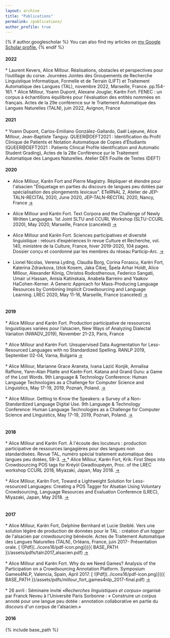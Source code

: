 ```yaml
---
layout: archive
title: "Publications"
permalink: /publications/
author_profile: true
---
```


{% if author.googlescholar %}
  You can also find my articles on <u><a href="{{author.googlescholar}}">my Google Scholar profile</a>.</u>
{% endif %}

<!-- 2022 -->
<h4 id="2021">2022</h4>
* Laurent Kevers, Alice Millour. Réalisations, obstacles et perspectives pour l’outillage du corse. Journées Jointes des Groupements de Recherche Linguistique Informatique, Formelle et de Terrain (LIFT) et Traitement Automatique des Langues (TAL), novembre 2022, Marseille, France. pp.154-161.  
* Alice Millour, Yoann Dupont, Alexane Jouglar, Karën Fort. FENEC : un corpus à échantillons équilibrés pour l'évaluation des entités nommées en français. Actes de la 29e conférence sur le Traitement Automatique des Langues Naturelles (TALN), juin 2022, Avignon, France 
<!-- 2021 -->
<h4 id="2021">2021</h4>
* Yoann Dupont, Carlos-Emiliano González-Gallardo, Gaël Lejeune, Alice Millour, Jean-Baptiste Tanguy. QUEER@DEFT2021 : Identification du Profil Clinique de Patients et Notation Automatique de Copies d’Étudiants (QUEER@DEFT2021 : Patients Clinical Profile Identification and Automatic Student Grading), Actes de la 28e Conférence sur le Traitement Automatique des Langues Naturelles. Atelier DÉfi Fouille de Textes (DEFT)

<h4 id="2020">2020</h4>

* Alice Millour, Karën Fort and Pierre Magistry.  Répliquer et étendre pour l'alsacien "Étiquetage en parties du discours de langues peu dotées par spécialisation des plongements lexicaux". ETeRNAL 2, Atelier de JEP-TALN-RECITAL 2020, June 2020, JEP-TALN-RECITAL 2020, Nancy, France <a target="_blank" href="https://hal.archives-ouvertes.fr/hal-02750224v3"> → </a> <br> <br>
* Alice Millour and Karën Fort. Text Corpora and the Challenge of Newly Written Languages. 1st Joint SLTU and CCURL Workshop (SLTU-CCURL 2020), May 2020, Marseille, France (canceled) <a target="_blank" href="https://hal.archives-ouvertes.fr/hal-02611209"> → </a> <br> <br>
* Alice Millour and Karën Fort. Sciences participatives et diversité linguistique : retours d’expériences In revue Culture et Recherche, vol. 140, ministère de la Culture, France, hiver 2019-2020, 104 pages. Dossier conçu et coordonné par les membres du réseau Particip-Arc. <a target="_blank" href="https://hal-ujm.archives-ouvertes.fr/INRIA/hal-02877151v1"> → </a> <br> <br>
* Lionel Nicolas, Verena Lyding, Claudia Borg, Corina Forascu, Karën Fort, Katerina Zdravkova, Iztok Kosem, Jaka Čibej, Špela Arhar Holdt, Alice Millour, Alexander König, Christos Rodosthenous, Federico Sangati, Umair ul Hassan, Anisia Katinskaia, Anabela Barreiro and Yaakov HaCohen-Kerner. A Generic Approach for Mass-Producing Language Resources by Combining Implicit Crowdsourcing and Language Learning. LREC 2020, May 11-16, Marseille, France (canceled) <a target="_blank" href="https://hal.archives-ouvertes.fr/hal-02879883"> → </a> <br> <br>
<!-- 2019 -->
<h4 id="2019">2019</h4>
* Alice Millour and Karën Fort. Production participative de ressources linguistiques variées pour l’alsacien, New Ways of Analyzing Dialectal Variation (NWADV_2019), November 21-23, Paris, France <br> <br>
* Alice Millour and Karën Fort. Unsupervised Data Augmentation for Less-Resourced Languages with no Standardized Spelling. RANLP 2019, September 02-04,  Varna, Bulgaria <a target="_blank" href="https://hal.archives-ouvertes.fr/hal-02280002v1"> → </a> <br> <br>
* Alice Millour, Marianne Grace Araneta, Ivana Lazić Konjik, Annalisa Raffone, Yann-Alan Pilatte and Karën Fort. Katana and Grand Guru: a Game of the Lost Words. 9th Language & Technology Conference: Human Language Technologies as a Challenge for Computer Science and Linguistics, May 17-19, 2019, Poznań, Poland. <a target="_blank" href="https://hal.archives-ouvertes.fr/hal-02106757v1"> → </a> <br> <br>
* Alice Millour.  Getting to Know the Speakers: a Survey of a Non-Standardized Language Digital Use. 9th Language & Technology Conference: Human Language Technologies as a Challenge for Computer Science and Linguistics, May 17-19, 2019, Poznań, Poland. <a target="_blank" href="https://hal.archives-ouvertes.fr/hal-02137280v1"> → </a><br> <br>
<!-- 2018 -->
<h4 id="2018">2018</h4>
* Alice Millour and Karën Fort. À l'écoute des locuteurs : production participative de ressources langagières pour des langues non standardisées. Revue TAL, numéro spécial traitement automatique des langues peu dotées, 59-3.
<a target="_blank" href="http://atala.org/content/%C3%A0-l%C3%A9coute-des-locuteurs-production-participative-de-ressources-langagi%C3%A8res-pour-des-langues"> → </a> 
* Alice Millour, Karën Fort, Krik: First Steps into Crowdsourcing POS tags for Kréyòl Gwadloupéyen, Proc. of the LREC workshop CCURL 2018, Miyazaki, Japan, May 2018.  <a target="_blank" href="https://hal.archives-ouvertes.fr/hal-01790617v1"> → </a> <br> <br>
* Alice Millour, Karën Fort, Toward a Lightweight Solution for Less-resourced Languages: Creating a POS Tagger for Alsatian Using Voluntary Crowdsourcing, Language Resources and Evaluation Conference (LREC), Miyazaki, Japan, May 2018. <a target="_blank" href="https://hal.archives-ouvertes.fr/hal-01790615v1"> → </a>  <br><br>
<!-- 2017 -->
<h4 id="2017">2017</h4> 
* Alice Millour, Karën Fort, Delphine Bernhard et Lucie Steiblé. Vers une solution légère de production de données pour le TAL : création d'un <i>tagger</i> de l'alsacien par <i> crowdsourcing </i> bénévole. Actes de Traitement Automatique des Langues Naturelles (TALN), Orléans, France, juin 2017- Présentation orale. [ ![Pdf](../icons16/pdf-icon.png)]({{ BASE_PATH }}/assets/pdfs/taln2017_alsacien.pdf) <a target="_blank" href="https://hal.archives-ouvertes.fr/hal-01516226"> → </a>   <br><br>
* Alice Millour and Karën Fort. Why do we Need Games? Analysis of the Participation on a Crowdsourcing Annotation Platform. Symposium Games4NLP, Valencia, Spain, April 2017. [ ![Pdf](../icons16/pdf-icon.png)]({{ BASE_PATH }}/assets/pdfs/millour_fort_games4nlp_2017-final.pdf) <a target="_blank" href="https://hal.archives-ouvertes.fr/hal-01497088"> → </a>    <br><br>         
* 26 avril : Séminaire invité «<i>Recherches linguistiques et corpus</i>» organisé par Franck Neveu à l'Université Paris Sorbonne :  « Construire un corpus annoté pour une langue peu dotée : annotation collaborative en partie du discours d'un corpus de l'alsacien.»
<!-- 2016 -->
<h4 id="2016">2016</h4>
<!-- * My master's degree thesis is available [here ![Master's Thesis(French)](icons16/pdf-icon.png)]({{ BASE_PATH }}/assets/pdfs/2016_alsatian_master_thesis.pdf) (French only).            
-->


{% include base_path %}
<!-- 
{% for post in site.publications reversed %}
  {% include archive-single.html %}
{% endfor %}
-->

